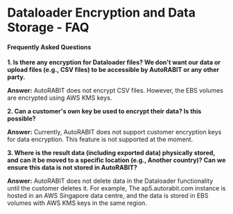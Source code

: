 # Dataloader Encryption and Data Storage - FAQ

#### Frequently Asked Questions

**1. Is there any encryption for Dataloader files? We don't want our data or upload files (e.g., CSV files) to be accessible by AutoRABIT or any other party.**

**Answer:** AutoRABIT does not encrypt CSV files. However, the EBS volumes are encrypted using AWS KMS keys.

**2. Can a customer's own key be used to encrypt their data? Is this possible?**

**Answer:** Currently, AutoRABIT does not support customer encryption keys for data encryption. This feature is not supported at the moment.

**3. Where is the result data (including exported data) physically stored, and can it be moved to a specific location (e.g., Another country)? Can we ensure this data is not stored in AutoRABIT?**

**Answer:** AutoRABIT does not delete data in the Dataloader functionality until the customer deletes it.  For example, The ap5.autorabit.com instance is hosted in an AWS Singapore data centre, and the data is stored in EBS volumes with AWS KMS keys in the same region.
